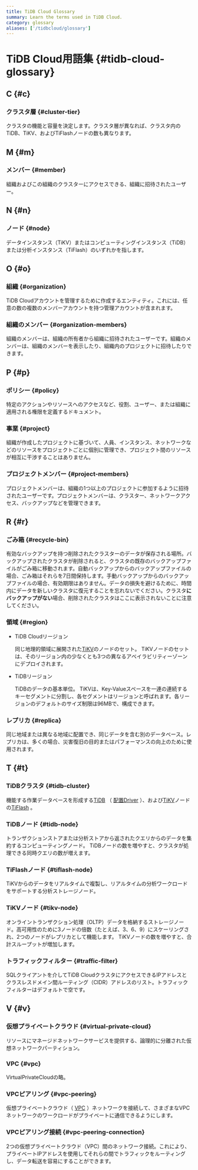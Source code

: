 ```yaml
---
title: TiDB Cloud Glossary
summary: Learn the terms used in TiDB Cloud.
category: glossary
aliases: ['/tidbcloud/glossary']
---
```


# TiDB Cloud用語集 {#tidb-cloud-glossary}

## C {#c}

### クラスタ層 {#cluster-tier}

クラスタの機能と容量を決定します。クラスタ層が異なれば、クラスタ内のTiDB、TiKV、およびTiFlashノードの数も異なります。

## M {#m}

### メンバー {#member}

組織およびこの組織のクラスターにアクセスできる、組織に招待されたユーザー。

## N {#n}

### ノード {#node}

データインスタンス（TiKV）またはコンピューティングインスタンス（TiDB）または分析インスタンス（TiFlash）のいずれかを指します。

## O {#o}

### 組織 {#organization}

TiDB Cloudアカウントを管理するために作成するエンティティ。これには、任意の数の複数のメンバーアカウントを持つ管理アカウントが含まれます。

### 組織のメンバー {#organization-members}

組織のメンバーは、組織の所有者から組織に招待されたユーザーです。組織のメンバーは、組織のメンバーを表示したり、組織内のプロジェクトに招待したりできます。

## P {#p}

### ポリシー {#policy}

特定のアクションやリソースへのアクセスなど、役割、ユーザー、または組織に適用される権限を定義するドキュメント。

### 事業 {#project}

組織が作成したプロジェクトに基づいて、人員、インスタンス、ネットワークなどのリソースをプロジェクトごとに個別に管理でき、プロジェクト間のリソースが相互に干渉することはありません。

### プロジェクトメンバー {#project-members}

プロジェクトメンバーは、組織の1つ以上のプロジェクトに参加するように招待されたユーザーです。プロジェクトメンバーは、クラスター、ネットワークアクセス、バックアップなどを管理できます。

## R {#r}

### ごみ箱 {#recycle-bin}

有効なバックアップを持つ削除されたクラスターのデータが保存される場所。バックアップされたクラスタが削除されると、クラスタの既存のバックアップファイルがごみ箱に移動されます。自動バックアップからのバックアップファイルの場合、ごみ箱はそれらを7日間保持します。手動バックアップからのバックアップファイルの場合、有効期限はありません。データの損失を避けるために、時間内にデータを新しいクラスタに復元することを忘れないでください。クラスタ**にバックアップがない**場合、削除されたクラスタはここに表示されないことに注意してください。

### 領域 {#region}

-   TiDB Cloudリージョン

    同じ地理的領域に展開された[TiKV](https://docs.pingcap.com/tidb/stable/tidb-storage)のノードのセット。 TiKVノードのセットは、そのリージョン内の少なくとも3つの異なるアベイラビリティーゾーンにデプロイされます。

-   TiDBリージョン

    TiDBのデータの基本単位。 TiKVは、Key-Valueスペースを一連の連続するキーセグメントに分割し、各セグメントはリージョンと呼ばれます。各リージョンのデフォルトのサイズ制限は96MBで、構成できます。

### レプリカ {#replica}

同じ地域または異なる地域に配置でき、同じデータを含む別のデータベース。レプリカは、多くの場合、災害復旧の目的またはパフォーマンスの向上のために使用されます。

## T {#t}

### TiDBクラスタ {#tidb-cluster}

機能する作業データベースを形成する[TiDB](https://docs.pingcap.com/tidb/stable/tidb-computing) （ [配置Driver](https://docs.pingcap.com/tidb/stable/tidb-scheduling) ）、および[TiKV](https://docs.pingcap.com/tidb/stable/tidb-storage)ノードの[TiFlash](https://docs.pingcap.com/tidb/stable/tiflash-overview) 。

### TiDBノード {#tidb-node}

トランザクションストアまたは分析ストアから返されたクエリからのデータを集約するコンピューティングノード。 TiDBノードの数を増やすと、クラスタが処理できる同時クエリの数が増えます。

### TiFlashノード {#tiflash-node}

TiKVからのデータをリアルタイムで複製し、リアルタイムの分析ワークロードをサポートする分析ストレージノード。

### TiKVノード {#tikv-node}

オンライントランザクション処理（OLTP）データを格納するストレージノード。高可用性のために3ノードの倍数（たとえば、3、6、9）にスケーリングされ、2つのノードがレプリカとして機能します。 TiKVノードの数を増やすと、合計スループットが増加します。

### トラフィックフィルター {#traffic-filter}

SQLクライアントを介してTiDB CloudクラスタにアクセスできるIPアドレスとクラスレスドメイン間ルーティング（CIDR）アドレスのリスト。トラフィックフィルターはデフォルトで空です。

## V {#v}

### 仮想プライベートクラウド {#virtual-private-cloud}

リソースにマネージドネットワークサービスを提供する、論理的に分離された仮想ネットワークパーティション。

### VPC {#vpc}

VirtualPrivateCloudの略。

### VPCピアリング {#vpc-peering}

仮想プライベートクラウド（ [VPC](#vpc) ）ネットワークを接続して、さまざまなVPCネットワークのワークロードがプライベートに通信できるようにします。

### VPCピアリング接続 {#vpc-peering-connection}

2つの仮想プライベートクラウド（VPC）間のネットワーク接続。これにより、プライベートIPアドレスを使用してそれらの間でトラフィックをルーティングし、データ転送を容易にすることができます。
